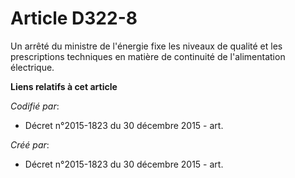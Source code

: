 # Article D322-8

Un arrêté du ministre de l'énergie fixe les niveaux de qualité et les prescriptions techniques en matière de continuité de
l'alimentation électrique.

**Liens relatifs à cet article**

_Codifié par_:

  - Décret n°2015-1823 du 30 décembre 2015 - art.

_Créé par_:

  - Décret n°2015-1823 du 30 décembre 2015 - art.
